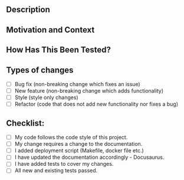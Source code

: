 <!--- Provide a general summary of your changes in the Title above -->

## Description

<!--- Describe your changes in detail -->

## Motivation and Context

<!--- Why is this change required? What problem does it solve? -->
<!--- If it fixes an open issue, please link to the issue here. -->

## How Has This Been Tested?

<!--- Please describe in detail how you tested your changes. -->
<!--- Include details of your testing environment, and the tests you ran to -->
<!--- see how your change affects other areas of the code, etc. -->


## Types of changes

<!--- What types of changes does your code introduce? Put an `x` in all the boxes that apply: -->

-   [ ] Bug fix (non-breaking change which fixes an issue)
-   [ ] New feature (non-breaking change which adds functionality)
-   [ ] Style (style only changes)
-   [ ] Refactor (code that does not add new functionality nor fixes a bug)

## Checklist:

<!--- Go over all the following points, and put an `x` in all the boxes that apply. -->

-   [ ] My code follows the code style of this project.
-   [ ] My change requires a change to the documentation.
-   [ ] I added deployment script (Makefile, docker file etc.)
-   [ ] I have updated the documentation accordingly - Docusaurus.
-   [ ] I have added tests to cover my changes.
-   [ ] All new and existing tests passed.
